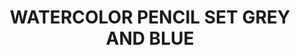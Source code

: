 ---
layout: product
title: "WATERCOLOR PENCIL SET GREY AND BLUE"
price: "750" 
desc: "N/A"
img_path: "/assets/img/AK10043.jpg"
brand: "AK"
available: false
special_offer: false
new: false
soon: false
cat: "060000"
subcat: "060200"
subsubcat: "00"
sifra: "AK10043"
---